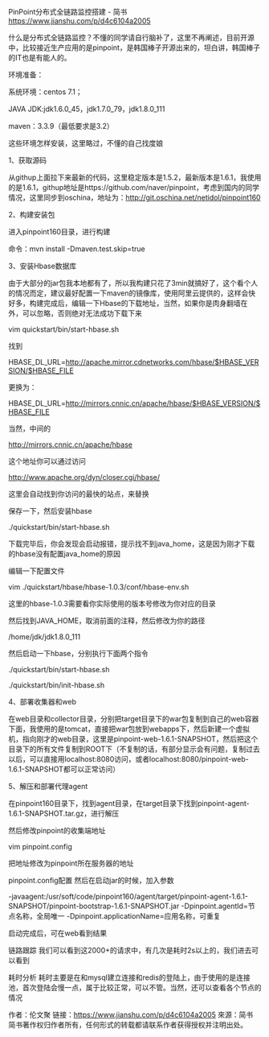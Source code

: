 PinPoint分布式全链路监控搭建 - 简书 https://www.jianshu.com/p/d4c6104a2005

什么是分布式全链路监控？不懂的同学请自行脑补了，这里不再阐述，目前开源中，比较接近生产应用的是pinpoint，是韩国棒子开源出来的，坦白讲，韩国棒子的IT也是有能人的。

环境准备：

系统环境：centos 7.1；

JAVA JDK:jdk1.6.0_45，jdk1.7.0_79，jdk1.8.0_111

maven：3.3.9（最低要求是3.2）

这些环境怎样安装，这里略过，不懂的自己找度娘

1、获取源码

从githup上面拉下来最新的代码，这里稳定版本是1.5.2，最新版本是1.6.1，我使用的是1.6.1，githup地址是https://github.com/naver/pinpoint，考虑到国内的同学情况，这里同步到oschina，地址为：http://git.oschina.net/netidol/pinpoint160

2、构建安装包

进入pinpoint160目录，进行构建

命令：mvn install -Dmaven.test.skip=true

3、安装Hbase数据库

由于大部分的jar包我本地都有了，所以我构建只花了3min就搞好了，这个看个人的情况而定，建议最好配置一下maven的镜像库，使用阿里云提供的，这样会快好多，构建完成后，编辑一下Hbase的下载地址，当然，如果你是肉身翻墙在外，可以忽略，否则绝对无法成功下载下来

vim quickstart/bin/start-hbase.sh

找到

HBASE_DL_URL=http://apache.mirror.cdnetworks.com/hbase/$HBASE_VERSION/$HBASE_FILE

更换为：

HBASE_DL_URL=http://mirrors.cnnic.cn/apache/hbase/$HBASE_VERSION/$HBASE_FILE

当然，中间的

http://mirrors.cnnic.cn/apache/hbase

这个地址你可以通过访问

http://www.apache.org/dyn/closer.cgi/hbase/

这里会自动找到你访问的最快的站点，来替换

保存一下，然后安装hbase

./quickstart/bin/start-hbase.sh

下载完毕后，你会发现会启动报错，提示找不到java_home，这是因为刚才下载的hbase没有配置java_home的原因

编辑一下配置文件

vim ./quickstart/hbase/hbase-1.0.3/conf/hbase-env.sh

这里的hbase-1.0.3需要看你实际使用的版本号修改为你对应的目录

然后找到JAVA_HOME，取消前面的注释，然后修改为你的路径

/home/jdk/jdk1.8.0_111

然后启动一下hbase，分别执行下面两个指令

./quickstart/bin/start-hbase.sh

./quickstart/bin/init-hbase.sh

4、部署收集器和web

在web目录和collector目录，分别把target目录下的war包复制到自己的web容器下面，我使用的是tomcat，直接把war包放到webapps下，然后新建一个虚拟机，指向刚才的web目录，这里是pinpoint-web-1.6.1-SNAPSHOT，然后把这个目录下的所有文件复制到ROOT下（不复制的话，有部分显示会有问题，复制过去以后，可以直接用localhost:8080访问，或者localhost:8080/pinpoint-web-1.6.1-SNAPSHOT都可以正常访问）

5、解压和部署代理agent

在pinpoint160目录下，找到agent目录，在target目录下找到pinpoint-agent-1.6.1-SNAPSHOT.tar.gz，进行解压

然后修改pinpoint的收集端地址

vim pinpoint.config

把地址修改为pinpoint所在服务器的地址

pinpoint.config配置
然后在启动jar的时候，加入参数

-javaagent:/usr/soft/code/pinpoint160/agent/target/pinpoint-agent-1.6.1-SNAPSHOT/pinpoint-bootstrap-1.6.1-SNAPSHOT.jar -Dpinpoint.agentId=节点名称，全局唯一 -Dpinpoint.applicationName=应用名称，可重复 

启动完成后，可在web看到结果



链路跟踪
我们可以看到这2000+的请求中，有几次是耗时2s以上的，我们进去可以看到

耗时分析
耗时主要是在和mysql建立连接和redis的登陆上，由于使用的是连接池，首次登陆会慢一点，属于比较正常，可以不管。当然，还可以查看各个节点的情况

作者：伦文聚
链接：https://www.jianshu.com/p/d4c6104a2005
來源：简书
简书著作权归作者所有，任何形式的转载都请联系作者获得授权并注明出处。